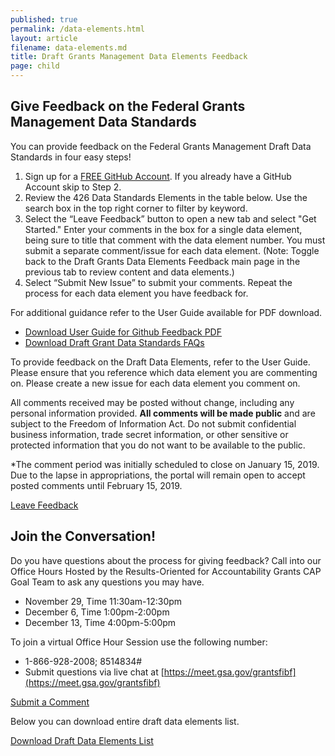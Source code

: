 ```yaml
---
published: true
permalink: /data-elements.html
layout: article
filename: data-elements.md
title: Draft Grants Management Data Elements Feedback 
page: child
---
```


## Give Feedback on the Federal Grants Management Data Standards 

You can provide feedback on the Federal Grants Management Draft Data Standards in four easy steps! 
1. Sign up for a [FREE GitHub Account](https://github.com/). If you already have a GitHub Account skip to Step 2.
2. Review the 426 Data Standards Elements in the table below. Use the search box in the top right corner to filter by keyword.
3. Select the “Leave Feedback” button to open a new tab and select "Get Started." Enter your comments in the box for a single data element, being sure to title that comment with the data element number. You must submit a separate comment/issue for each data element. (Note: Toggle back to the Draft Grants Data Elements Feedback main page in the previous tab to review content and data elements.)
4. Select “Submit New Issue” to submit your comments. Repeat the process for each data element you have feedback for. 

For additional guidance refer to the User Guide available for PDF download. 

* <a href="/data/DRAFT-User-Guide-for-Data-Standards-Feedback-3.pdf" target="_blank">Download User Guide for Github Feedback PDF</a>
* <a href="/data/DRAFT-Grants-Data-Standards-FAQs.docx" target="_blank">Download Draft Grant Data Standards FAQs</a>

To provide feedback on the Draft Data Elements, refer to the User Guide. Please ensure that you reference which data element you are commenting on. Please create a new issue for each data element you comment on. 

All comments received may be posted without change, including any personal information provided. **All comments will be made public** and are subject to the Freedom of Information Act. Do not submit confidential business information, trade secret information, or other sensitive or protected information that you do not want to be available to the public. 

*The comment period was initially scheduled to close on January 15, 2019.  Due to the lapse in appropriations, the portal will remain open to accept posted comments until February 15, 2019.


<a href="https://github.com/OFFM-MCAB/grantsfeedback/issues/new/choose" target="_blank" class="btn btn-primary" role="button">Leave Feedback</a>
## Join the Conversation!

Do you have questions about the process for giving feedback? Call into our Office Hours 
Hosted by the Results-Oriented for Accountability Grants CAP Goal Team to ask any questions you may have. 
* November 29, Time 11:30am-12:30pm
* December 6, Time 1:00pm-2:00pm
* December 13, Time 4:00pm-5:00pm

To join a virtual Office Hour Session use the following number:
* 1-866-928-2008; 8514834# 
* Submit questions via live chat at [https://meet.gsa.gov/grantsfibf](https://meet.gsa.gov/grantsfibf)


<a class="usa-button usa-button-secondary" target="_blank" href="https://github.com/OFFM-MCAB/grantsfeedback/issues/new" onclick="ga('send', 'event', 'Viewed on Github', 'Clicked View on Github from inside site');">Submit a Comment</a>

<script type="text/javascript">
	$(document).ready(function() {
	init_table({
		csv_path: './data/GRM-Data-View-For-Public-Comment-2-1.csv',
		element: 'table-container'
	});
});


</script>

<div id="table-container"></div>


Below you can download entire draft data elements list. 


<a href="/data/GRM-Data-Standards-Full-Public-Comment-Template.xlsx" target="_blank" class="btn btn-primary">Download Draft Data Elements List</a>

